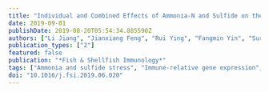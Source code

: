 ```yaml
---
title: "Individual and Combined Effects of Ammonia-N and Sulfide on the Immune Function and Intestinal Microbiota of Pacific White Shrimp Litopenaeus Vannamei"
date: 2019-09-01
publishDate: 2019-08-20T05:54:34.885590Z
authors: ["Li Jiang", "Jianxiang Feng", "Rui Ying", "Fangmin Yin", "Surui Pei", "Jianguo Lu", "Yiting Cao", "Jianlin Guo", "Zufu Li"]
publication_types: ["2"]
featured: false
publication: "*Fish & Shellfish Immunology*"
tags: ["Ammonia and sulfide stress", "Immune-relative gene expression", "Intestinal microbiota", "Oxidation resistance"]
doi: "10.1016/j.fsi.2019.06.020"
---
```


